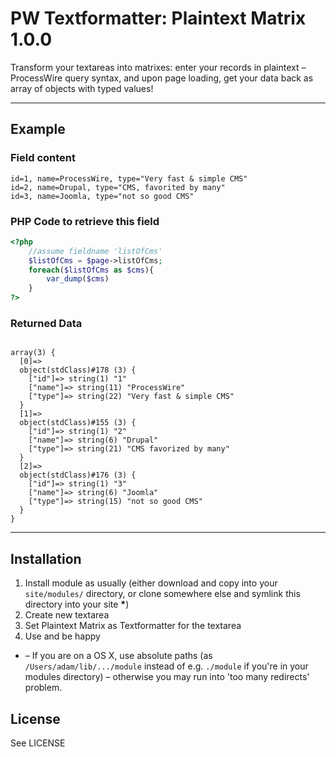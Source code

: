 # PW Textformatter: Plaintext Matrix 1.0.0

Transform your textareas into matrixes: enter your records in plaintext – ProcessWire query syntax, and upon page loading, get your data back as array of objects with typed values!

---

## Example

### Field content

```
id=1, name=ProcessWire, type="Very fast & simple CMS"
id=2, name=Drupal, type="CMS, favorited by many"
id=3, name=Joomla, type="not so good CMS"
```

### PHP Code to retrieve this field

```php
<?php
    //assume fieldname 'listOfCms'
    $listOfCms = $page->listOfCms;
    foreach($listOfCms as $cms){
        var_dump($cms)
    }
?>
```

### Returned Data

```

array(3) {
  [0]=>
  object(stdClass)#178 (3) {
    ["id"]=> string(1) "1"
    ["name"]=> string(11) "ProcessWire"
    ["type"]=> string(22) "Very fast & simple CMS"
  }
  [1]=>
  object(stdClass)#155 (3) {
    ["id"]=> string(1) "2"
    ["name"]=> string(6) "Drupal"
    ["type"]=> string(21) "CMS favorized by many"
  }
  [2]=>
  object(stdClass)#176 (3) {
    ["id"]=> string(1) "3"
    ["name"]=> string(6) "Joomla"
    ["type"]=> string(15) "not so good CMS"
  }
}
```

---

## Installation

1. Install module as usually (either download and copy into your `site/modules/` directory, or clone somewhere else and symlink this directory into your site **\***)
2. Create new textarea
3. Set Plaintext Matrix as Textformatter for the textarea
4. Use and be happy

* – If you are on a OS X, use absolute paths (as `/Users/adam/lib/.../module` instead of e.g. `./module` if you're in your modules directory) – otherwise you may run into 'too many redirects' problem.

## License

See LICENSE
      